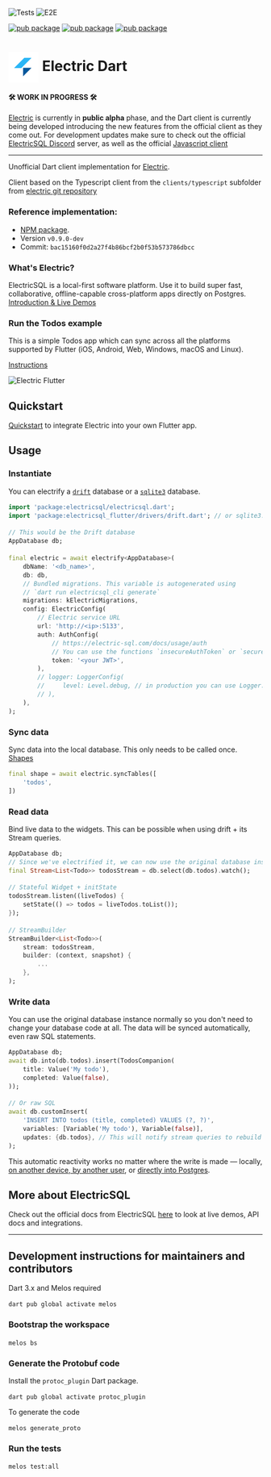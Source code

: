 ![Tests](https://github.com/SkillDevs/electric_dart/actions/workflows/tests.yml/badge.svg)
![E2E](https://github.com/SkillDevs/electric_dart/actions/workflows/e2e.yml/badge.svg)

[![pub package](https://img.shields.io/pub/v/electricsql.svg?label=electricsql&color=blue)](https://pub.dartlang.org/packages/electricsql)
[![pub package](https://img.shields.io/pub/v/electricsql_flutter.svg?label=electricsql_flutter&color=blue)](https://pub.dartlang.org/packages/electricsql_flutter)
[![pub package](https://img.shields.io/pub/v/electricsql_cli.svg?label=electricsql_cli&color=blue)](https://pub.dartlang.org/packages/electricsql_cli)

<h1>
    <img align="center" height="60" src="https://raw.githubusercontent.com/SkillDevs/electric_dart/master/resources/electric_dart_icon.png"/>
    Electric Dart
</h1>

#### 🛠️ WORK IN PROGRESS 🛠️

[Electric](https://electric-sql.com/) is currently in **public alpha** phase, and the Dart client is currently being developed introducing the new features from the official client as they come out.
For development updates make sure to check out the official [ElectricSQL Discord](https://discord.gg/B7kHGwDcbj) server, as well as the official [Javascript client](https://www.npmjs.com/package/electric-sql)  

---

Unofficial Dart client implementation for [Electric](https://electric-sql.com/).

Client based on the Typescript client from the `clients/typescript` subfolder from [electric git repository](https://github.com/electric-sql/electric) 

### Reference implementation: 

* [NPM package](https://www.npmjs.com/package/electric-sql).
* Version `v0.9.0-dev`
* Commit: `bac15160f0d2a27f4b86bcf2b0f53b573786dbcc`


### What's Electric?

ElectricSQL is a local-first software platform. Use it to build super fast, collaborative, offline-capable cross-platform apps directly on Postgres. [Introduction & Live Demos](https://electric-sql.com/docs/intro/local-first)


### Run the Todos example

This is a simple Todos app which can sync across all the platforms supported by Flutter (iOS, Android, Web, Windows, macOS and Linux).

[Instructions](https://github.com/SkillDevs/electric_dart/blob/master/todos_flutter/README.md)

![Electric Flutter](https://github.com/SkillDevs/electric_dart/assets/22084723/4fa1d198-97c6-48ef-9500-24bd1cf788ea)

## Quickstart

[Quickstart](https://github.com/SkillDevs/electric_dart/blob/master/docs/quickstart.md) to integrate Electric into your own Flutter app.


## Usage

### Instantiate

You can electrify a [`drift`](https://pub.dev/packages/drift) database or a [`sqlite3`](https://pub.dev/packages/sqlite3) database.

```dart
import 'package:electricsql/electricsql.dart';
import 'package:electricsql_flutter/drivers/drift.dart'; // or sqlite3.dart

// This would be the Drift database
AppDatabase db;

final electric = await electrify<AppDatabase>(
    dbName: '<db_name>',
    db: db,
    // Bundled migrations. This variable is autogenerated using 
    // `dart run electricsql_cli generate`
    migrations: kElectricMigrations,
    config: ElectricConfig(
        // Electric service URL
        url: 'http://<ip>:5133',
        auth: AuthConfig(
            // https://electric-sql.com/docs/usage/auth
            // You can use the functions `insecureAuthToken` or `secureAuthToken` to generate one
            token: '<your JWT>',
        ),
        // logger: LoggerConfig(
        //     level: Level.debug, // in production you can use Logger.off
        // ),
    ),
);
```

### Sync data

Sync data into the local database. This only needs to be called once. [Shapes](https://electric-sql.com/docs/usage/data-access/shapes)

```dart
final shape = await electric.syncTables([
    'todos',
])
```

### Read data

Bind live data to the widgets. This can be possible when using drift + its Stream queries.

```dart
AppDatabase db;
// Since we've electrified it, we can now use the original database instance normally.
final Stream<List<Todo>> todosStream = db.select(db.todos).watch();

// Stateful Widget + initState
todosStream.listen((liveTodos) {
    setState(() => todos = liveTodos.toList());
});

// StreamBuilder
StreamBuilder<List<Todo>>(
    stream: todosStream,
    builder: (context, snapshot) {
        ...
    },
);
```

### Write data

You can use the original database instance normally so you don't need to change your database code at all. The data will be synced automatically, even raw SQL statements.

```dart
AppDatabase db;
await db.into(db.todos).insert(TodosCompanion(
    title: Value('My todo'),
    completed: Value(false),
));

// Or raw SQL
await db.customInsert(
    'INSERT INTO todos (title, completed) VALUES (?, ?)', 
    variables: [Variable('My todo'), Variable(false)],
    updates: {db.todos}, // This will notify stream queries to rebuild the widget
);
```

This automatic reactivity works no matter where the write is made — locally, [on another device, by another user](https://electric-sql.com/docs/intro/multi-user), or [directly into Postgres](https://electric-sql.com/docs/intro/active-active).

## More about ElectricSQL

Check out the official docs from ElectricSQL [here](https://electric-sql.com/docs) to look at live demos, API docs and integrations.

---

## Development instructions for maintainers and contributors

Dart 3.x and Melos required

`dart pub global activate melos`


### Bootstrap the workspace

`melos bs`


### Generate the Protobuf code

Install the `protoc_plugin` Dart package.

`dart pub global activate protoc_plugin`

To generate the code

`melos generate_proto`


### Run the tests

`melos test:all`
